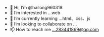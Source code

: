- 👋 Hi, I’m @hailong960318
- 👀 I’m interested in ...web
- 🌱 I’m currently learning ...html、css、js
- 💞️ I’m looking to collaborate on ...
- 📫 How to reach me ...283441869@qq.com

<!---
hailong960318/hailong960318 is a ✨ special ✨ repository because its `README.md` (this file) appears on your GitHub profiled
You can click the Preview link to take a look at your changes.
